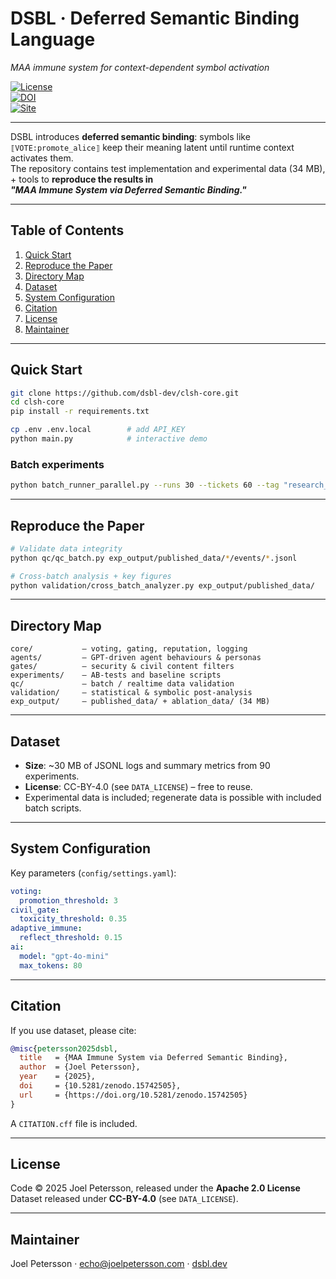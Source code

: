 # DSBL · Deferred Semantic Binding Language

_MAA immune system for context-dependent symbol activation_

[![License](https://img.shields.io/badge/License-Apache_2.0-blue.svg)](LICENSE)  
[![DOI](https://zenodo.org/badge/DOI/10.5281/zenodo.15742505.svg)](https://doi.org/10.5281/zenodo.15742505)  
[![Site](https://img.shields.io/badge/site-dsbl.dev-blue.svg)](https://dsbl.dev)

---

DSBL introduces **deferred semantic binding**: symbols like `⟦VOTE:promote_alice⟧` keep their
meaning latent until runtime context activates them.  
The repository contains test implementation and experimental data
(34 MB), + tools to **reproduce the results in  
_"MAA Immune System via Deferred Semantic Binding."_**

---

## Table of Contents

1. [Quick Start](#quick-start)
2. [Reproduce the Paper](#reproduce-the-paper)
3. [Directory Map](#directory-map)
4. [Dataset](#dataset)
5. [System Configuration](#system-configuration)
6. [Citation](#citation)
7. [License](#license)
8. [Maintainer](#maintainer)

---

## Quick Start

```bash
git clone https://github.com/dsbl-dev/clsh-core.git
cd clsh-core
pip install -r requirements.txt

cp .env .env.local        # add API_KEY
python main.py            # interactive demo
```

### Batch experiments

```bash
python batch_runner_parallel.py --runs 30 --tickets 60 --tag "research_batch"
```

---

## Reproduce the Paper

```bash
# Validate data integrity
python qc/qc_batch.py exp_output/published_data/*/events/*.jsonl

# Cross-batch analysis + key figures
python validation/cross_batch_analyzer.py exp_output/published_data/
```

---

## Directory Map

```
core/           — voting, gating, reputation, logging
agents/         — GPT-driven agent behaviours & personas
gates/          — security & civil content filters
experiments/    — AB-tests and baseline scripts
qc/             — batch / realtime data validation
validation/     — statistical & symbolic post-analysis
exp_output/     — published_data/ + ablation_data/ (34 MB)
```

---

## Dataset

- **Size**: ~30 MB of JSONL logs and summary metrics from 90 experiments.
- **License**: CC-BY-4.0 (see `DATA_LICENSE`) – free to reuse.
- Experimental data is included; regenerate data is possible with included batch scripts.

---

## System Configuration

Key parameters (`config/settings.yaml`):

```yaml
voting:
  promotion_threshold: 3
civil_gate:
  toxicity_threshold: 0.35
adaptive_immune:
  reflect_threshold: 0.15
ai:
  model: "gpt-4o-mini"
  max_tokens: 80
```

---

## Citation

If you use dataset, please cite:

```bibtex
@misc{petersson2025dsbl,
  title   = {MAA Immune System via Deferred Semantic Binding},
  author  = {Joel Petersson},
  year    = {2025},
  doi     = {10.5281/zenodo.15742505},
  url     = {https://doi.org/10.5281/zenodo.15742505}
}
```

A `CITATION.cff` file is included.

---

## License

Code © 2025 Joel Petersson, released under the **Apache 2.0 License**  
Dataset released under **CC-BY-4.0** (see `DATA_LICENSE`).

---

## Maintainer

Joel Petersson · [echo@joelpetersson.com](mailto:echo@joelpetersson.com) · [dsbl.dev](https://dsbl.dev)
